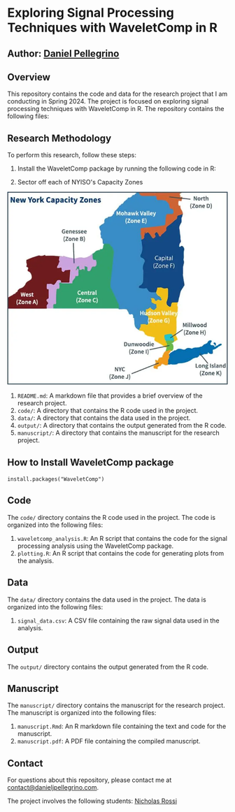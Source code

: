 # Exploring Signal Processing Techniques with WaveletComp in R

## Author: [Daniel Pellegrino](https://danieljpellegrino.com/)

## Overview

This repository contains the code and data for the research project that I am conducting in Spring 2024.
The project is focused on exploring signal processing techniques with WaveletComp in R. The repository contains the following files:

## Research Methodology

To perform this research, follow these steps:

1. Install the WaveletComp package by running the following code in R:

2. Sector off each of NYISO's Capacity Zones

<p align="center">
  <img src="NY-Capacity-Zones.png" alt="New York Capcity Zones">
</p>

1. `README.md`: A markdown file that provides a brief overview of the research project.
2. `code/`: A directory that contains the R code used in the project.
3. `data/`: A directory that contains the data used in the project.
4. `output/`: A directory that contains the output generated from the R code.
5. `manuscript/`: A directory that contains the manuscript for the research project.

## How to Install WaveletComp package

```{r}
install.packages("WaveletComp")
```

## Code

The `code/` directory contains the R code used in the project. The code is organized into the following files:

1. `waveletcomp_analysis.R`: An R script that contains the code for the signal processing analysis using the WaveletComp package.
2. `plotting.R`: An R script that contains the code for generating plots from the analysis.

## Data

The `data/` directory contains the data used in the project. The data is organized into the following files:

1. `signal_data.csv`: A CSV file containing the raw signal data used in the analysis.

## Output

The `output/` directory contains the output generated from the R code.

## Manuscript

The `manuscript/` directory contains the manuscript for the research project. The manuscript is organized into the following files:

1. `manuscript.Rmd`: An R markdown file containing the text and code for the manuscript.
2. `manuscript.pdf`: A PDF file containing the compiled manuscript.

## Contact

For questions about this repository, please contact me at [contact@danieljpellegrino.com](contact@danieljpellegrino.com).

The project involves the following students: [Nicholas Rossi](https://github.com/NickRossi89)
